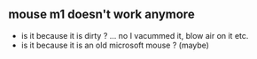 ## mouse m1 doesn't work anymore


- is it because it is dirty ? ... no I vacummed it, blow air on it etc.
- is it because it is an old microsoft mouse ? (maybe)
